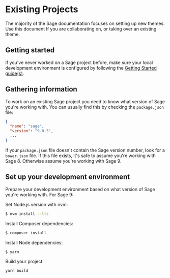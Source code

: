 # Existing Projects

The majority of the Sage documentation focuses on setting up new themes. Use this document If you are collaborating on, or taking over an existing theme.

## Getting started

If you've never worked on a Sage project before, make sure your local development environment is configured by following the [Getting Started guide(s)](https://docs.roots.io/getting-started/index.html).

## Gathering information

To work on an existing Sage project you need to know what version of Sage you're working with. You can usually find this by checking the `package.json` file:

```json
{
  "name": "sage",
  "version": "9.0.5",
  ...
}
```

If your `package.json` file doesn't contain the Sage version number, look for a `bower.json` file. If this file exists, it's safe to assume you're working with Sage 8. Otherwise assume you're working with Sage 9.

## Set up your development environment

Prepare your development environment based on what version of Sage you're working with. For Sage 9:

Set Node.js version with nvm:

```sh
$ nvm install --lts
```

Install Composer dependencies:

```sh
$ composer install
```

Install Node dependencies:

```sh
$ yarn
```

Build your project:

```sh
yarn build
```
